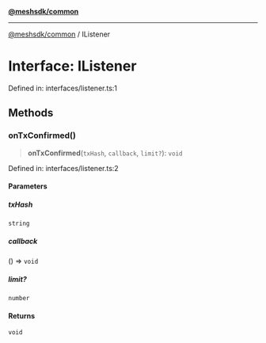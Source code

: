 [**@meshsdk/common**](../README.md)

***

[@meshsdk/common](../globals.md) / IListener

# Interface: IListener

Defined in: interfaces/listener.ts:1

## Methods

### onTxConfirmed()

> **onTxConfirmed**(`txHash`, `callback`, `limit?`): `void`

Defined in: interfaces/listener.ts:2

#### Parameters

##### txHash

`string`

##### callback

() => `void`

##### limit?

`number`

#### Returns

`void`

